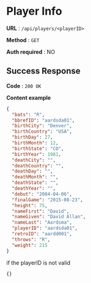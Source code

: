 # Player Info

**URL** : `/api/players/<playerID>`

**Method** : `GET`

**Auth required** : NO

## Success Response

**Code** : `200 OK`

**Content example**

```json
{
  "bats": "R", 
  "bbrefID": "aardsda01", 
  "birthCity": "Denver", 
  "birthCountry": "USA", 
  "birthDay": 27, 
  "birthMonth": 12, 
  "birthState": "CO", 
  "birthYear": 1981, 
  "deathCity": "", 
  "deathCountry": "", 
  "deathDay": "", 
  "deathMonth": "", 
  "deathState": "", 
  "deathYear": "", 
  "debut": "2004-04-06", 
  "finalGame": "2015-08-23", 
  "height": 75, 
  "nameFirst": "David", 
  "nameGiven": "David Allan", 
  "nameLast": "Aardsma", 
  "playerID": "aardsda01", 
  "retroID": "aardd001", 
  "throws": "R", 
  "weight": 215
}
```

if the playerID is not valid

`{}`